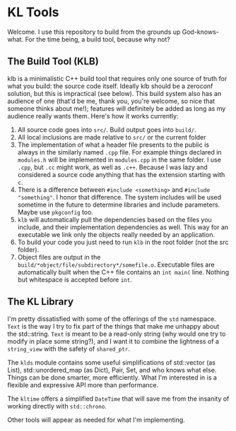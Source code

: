 # KL Tools

Welcome. I use this repository to build from the grounds up God-knows-what. For the time being, a build tool, because
why not?

## The Build Tool (KLB)

klb is a minimalistic C++ build tool that requires only one source of truth for what you build: the source code itself.
Ideally klb should be a zeroconf solution, but this is impractical (see below). This build system also has an audience
of one (that'd be me, thank you, you're welcome, so nice that someone thinks about me!); features will definitely be
added as long as my audience really wants them. Here's how it works currently:

1. All source code goes into `src/`. Build output goes into `build/`.
2. All local inclusions are made relative to `src/` or the current folder
3. The implementation of what a header file presents to the public is always in the similarly named `.cpp` file. For
   example things declared in `modules.h` will be implemented in `modules.cpp` in the same folder. I use `.cpp`, but
   `.cc` might work, as well as `.c++`. Because I was lazy and considered a source code anything that has the extension
   starting with `c`.
4. There is a difference between `#include <something>` and `#include "something"`. I honor that difference. The system
   includes will be used sometime in the future to determine libraries and include parameters. Maybe use `pkgconfig`
   too.
5. `klb` will automatically pull the dependencies based on the files you include, and their implementation dependencies
   as well. This way for an executable we link only the objects really needed by an application.
6. To build your code you just need to run `klb` in the root folder (not the src folder).
7. Object files are output in the `build/*object/file/subdirectory*/somefile.o`. Executable files are automatically built
   when the C++ file contains an `int main(` line. Nothing but whitespace is accepted before `int`.

## The KL Library

I'm pretty dissatisfied with some of the offerings of the `std` namespace. `Text` is the way I try to fix part of the
things that make me unhappy about the std::string. `Text` is meant to be a read-only string (why would one try to modify
in place some string?), and I want it to combine the lightness of a `string_view` with the safety of `shared_ptr`.

The `klds` module contains some useful simplifications of std::vector (as List), std::unordered_map (as Dict), Pair,
Set, and who knows what else. Things can be done smarter, more efficiently. What I'm interested in is a flexible and
expressive API more than performance.

The `kltime` offers a simplified `DateTime` that will save me from the insanity of working directly with `std::chrono`.

Other tools will appear as needed for what I'm implementing.
